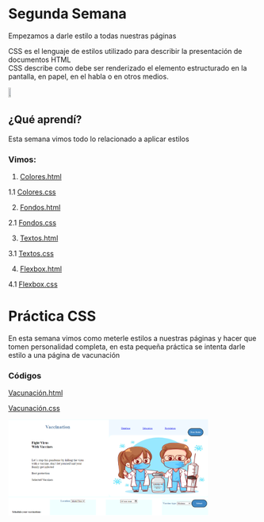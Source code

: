 # Segunda Semana

<p> Empezamos a darle estilo a todas nuestras páginas </p>
<p> CSS es el lenguaje de estilos utilizado para describir la presentación de documentos HTML <br> 
CSS describe como debe ser renderizado el elemento estructurado en la pantalla, en papel, en el habla o en otros medios.</p>
<img src="https://upload.wikimedia.org/wikipedia/commons/thumb/d/d5/CSS3_logo_and_wordmark.svg/1200px-CSS3_logo_and_wordmark.svg.png" width="10%" height= "10%">

<h2> ¿Qué aprendí?</h2>
<p> Esta semana vimos todo lo relacionado a aplicar estilos </p>

<h3> Vimos:</h3>

1. [Colores.html](https://github.com/IIDarkTexII/Practicas-Front-End/blob/main/Semana%203%20-%20Aprendiendo%20CSS/Ejercicios%20Lives/Colores.html)

1.1 [Colores.css](https://github.com/IIDarkTexII/Practicas-Front-End/blob/main/Semana%203%20-%20Aprendiendo%20CSS/Ejercicios%20Lives/colores.css)

2. [Fondos.html](https://github.com/IIDarkTexII/Practicas-Front-End/blob/main/Semana%203%20-%20Aprendiendo%20CSS/Ejercicios%20Lives/Fondos.html)

2.1 [Fondos.css](https://github.com/IIDarkTexII/Practicas-Front-End/blob/main/Semana%203%20-%20Aprendiendo%20CSS/Ejercicios%20Lives/Fondos.css)

3. [Textos.html](https://github.com/IIDarkTexII/Practicas-Front-End/blob/main/Semana%203%20-%20Aprendiendo%20CSS/Ejercicios%20Lives/Textos.html)

3.1 [Textos.css](https://github.com/IIDarkTexII/Practicas-Front-End/blob/main/Semana%203%20-%20Aprendiendo%20CSS/Ejercicios%20Lives/Textos.css)

4. [Flexbox.html](https://github.com/IIDarkTexII/Practicas-Front-End/blob/main/Semana%203%20-%20Aprendiendo%20CSS/Ejercicios%20Lives/flexbox.html)

4.1 [Flexbox.css](https://github.com/IIDarkTexII/Practicas-Front-End/blob/main/Semana%203%20-%20Aprendiendo%20CSS/Ejercicios%20Lives/flexbox.css)

<h1> Práctica CSS</h1>
<p> En esta semana vimos como meterle estilos a nuestras páginas y hacer que tomen personalidad completa, en esta pequeña práctica se intenta darle estilo a una página de vacunación</p>

<h3>Códigos</h3>

[Vacunación.html](https://github.com/IIDarkTexII/Practicas-Front-End/blob/main/Semana%203%20-%20Aprendiendo%20CSS/Ejercicio%20vacunaci%C3%B3n/vacunaci%C3%B3n.html)

[Vacunación.css](https://github.com/IIDarkTexII/Practicas-Front-End/blob/main/Semana%203%20-%20Aprendiendo%20CSS/Ejercicio%20vacunaci%C3%B3n/vacunacion.css)

<img src="https://github.com/IIDarkTexII/Practicas-Front-End/blob/main/Semana%203%20-%20Aprendiendo%20CSS/IMG/Vaccination.png" width="80%" height= "80%">
